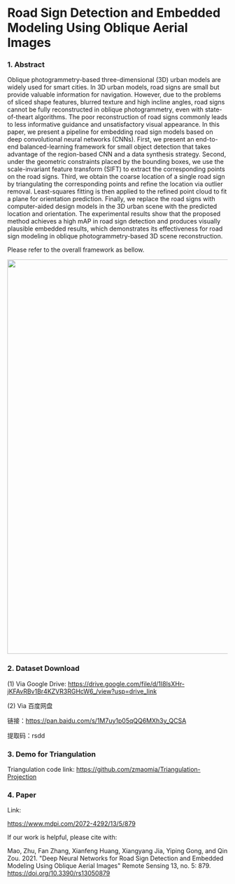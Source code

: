 # Road Sign Detection and Embedded Modeling Using Oblique Aerial Images

### 1. Abstract

Oblique photogrammetry-based three-dimensional (3D) urban models are widely used
for smart cities. In 3D urban models, road signs are small but provide valuable information for
navigation. However, due to the problems of sliced shape features, blurred texture and high incline
angles, road signs cannot be fully reconstructed in oblique photogrammetry, even with state-of-theart
algorithms. The poor reconstruction of road signs commonly leads to less informative guidance
and unsatisfactory visual appearance. In this paper, we present a pipeline for embedding road sign
models based on deep convolutional neural networks (CNNs). First, we present an end-to-end
balanced-learning framework for small object detection that takes advantage of the region-based
CNN and a data synthesis strategy. Second, under the geometric constraints placed by the bounding
boxes, we use the scale-invariant feature transform (SIFT) to extract the corresponding points on
the road signs. Third, we obtain the coarse location of a single road sign by triangulating the
corresponding points and refine the location via outlier removal. Least-squares fitting is then applied
to the refined point cloud to fit a plane for orientation prediction. Finally, we replace the road signs
with computer-aided design models in the 3D urban scene with the predicted location and orientation.
The experimental results show that the proposed method achieves a high mAP in road sign detection
and produces visually plausible embedded results, which demonstrates its effectiveness for road
sign modeling in oblique photogrammetry-based 3D scene reconstruction.

Please refer to the overall framework as bellow.

<img src="https://github.com/zmaomia/Road-Sign-Synthetic-Dataset/blob/main/Framework.png" width="900px">

### 2. Dataset Download

(1) Via Google Drive: https://drive.google.com/file/d/1I8lsXHr-jKFAvRBv1Br4KZVR3RGHcW6_/view?usp=drive_link

(2) Via 百度网盘

链接：https://pan.baidu.com/s/1M7uy1p05qQQ6MXh3y_QCSA

提取码：rsdd 


### 3. Demo for Triangulation

Triangulation code link: https://github.com/zmaomia/Triangulation-Projection


### 4. Paper 

Link:

https://www.mdpi.com/2072-4292/13/5/879

If our work is helpful, please cite with:

Mao, Zhu, Fan Zhang, Xianfeng Huang, Xiangyang Jia, Yiping Gong, and Qin Zou. 2021. "Deep Neural Networks for Road Sign Detection and Embedded Modeling Using Oblique Aerial Images" Remote Sensing 13, no. 5: 879. https://doi.org/10.3390/rs13050879
